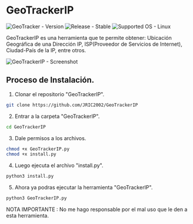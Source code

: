 # GeoTrackerIP
![GeoTracker - Version](https://img.shields.io/badge/GeoTrackerIP-v2.0-brightgreen)
![Release - Stable](https://img.shields.io/badge/Release-Stable-brightgreen)
![Supported OS - Linux](https://img.shields.io/badge/Supported%20OS-Linux-blue)

GeoTrackerIP es una herramienta que te permite obtener: Ubicación Geográfica de una Dirección IP, ISP(Proveedor de Servicios de Internet), Ciudad-País de la IP, entre otros.

![GeoTrackerIP - Screenshot](https://github.com/JRIC2002/GeoTrackerIP/blob/master/.Screenshots/GeoTrackerIP-Screenshot(01).jpg)

## Proceso de Instalación.

1. Clonar el repositorio "GeoTrackerIP".

```sh
git clone https://github.com/JRIC2002/GeoTrackerIP
```

2. Entrar a la carpeta "GeoTrackerIP".

```sh
cd GeoTrackerIP
```

3. Dale permisos a los archivos.

```sh
chmod +x GeoTrackerIP.py
chmod +x install.py
```
4. Luego ejecuta el archivo "install.py".

```sh
python3 install.py
```

5. Ahora ya podras ejecutar la herramienta "GeoTrackerIP".

```sh
python3 GeoTrackerIP.py
```

NOTA IMPORTANTE : No me hago responsable por el mal uso que le den a esta herramienta.
